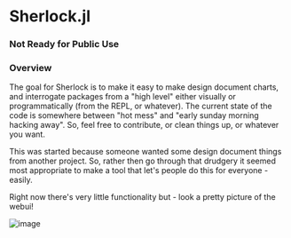 # Sherlock.jl


### Not Ready for Public Use

### Overview
The goal for Sherlock is to make it easy to make design document charts, and interrogate packages from a "high level" either visually or programmatically (from the REPL, or whatever). The current state of the code is somewhere between "hot mess" and "early sunday morning hacking away". So, feel free to contribute, or clean things up, or whatever you want.

This was started because someone wanted some design document things from another project. So, rather then go through that drudgery it seemed most appropriate to make a tool that let's people do this for everyone - easily.

Right now there's very little functionality but - look a pretty picture of the webui!

![image](https://raw.githubusercontent.com/caseykneale/Sherlock.jl/master/images/webui.png)
